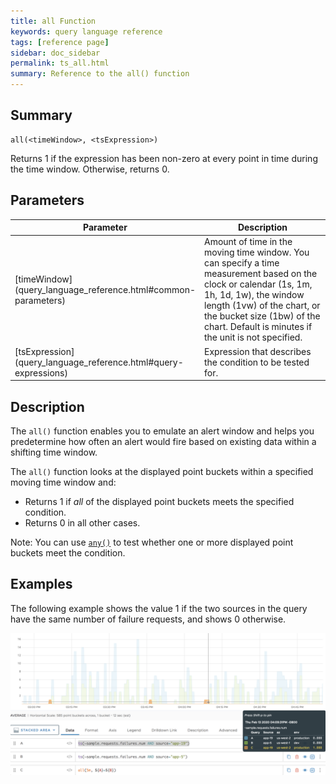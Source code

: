 ```yaml
---
title: all Function
keywords: query language reference
tags: [reference page]
sidebar: doc_sidebar
permalink: ts_all.html
summary: Reference to the all() function
---
```


## Summary

```
all(<timeWindow>, <tsExpression>)
```
Returns 1 if the expression has been non-zero at every point in time during the time window. Otherwise, returns 0.

## Parameters

<table>
<tbody>
<thead>
<tr><th width="20%">Parameter</th><th width="80%">Description</th></tr>
</thead>
<tr><td markdown="span">[timeWindow](query_language_reference.html#common-parameters)</td>
<td>Amount of time in the moving time window. You can specify a time measurement based on the clock or calendar (1s, 1m, 1h, 1d, 1w), the window length (1vw) of the chart, or the bucket size (1bw) of the chart. Default is minutes if the unit is not specified.</td></tr>
<tr>
<td markdown="span"> [tsExpression](query_language_reference.html#query-expressions)</td>
<td>Expression that describes the condition to be tested for.  </td></tr>
</tbody>
</table>

## Description

The `all()` function enables you to emulate an alert window and helps you predetermine how often an alert would fire based on existing data within a shifting time window.

The `all()` function looks at the displayed point buckets within a specified moving time window and:
* Returns 1 if _all_ of the displayed point buckets meets the specified condition.
* Returns 0 in all other cases.

Note: You can use [`any()`](ts_any.html) to test whether one or more displayed point buckets meet the condition.



## Examples

The following example shows the value 1 if the two sources in the query have the same number of failure requests, and shows 0 otherwise.

![all example](images/ts_all.png)
